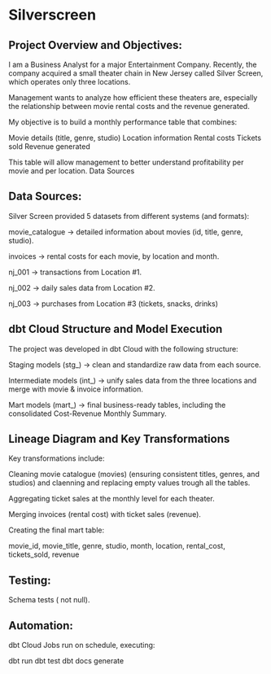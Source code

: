 

# Silverscreen

## Project Overview and Objectives:

I am a Business Analyst for a major Entertainment Company. Recently, the company acquired a small theater chain in New Jersey called Silver Screen, which operates only three locations.

Management wants to analyze how efficient these theaters are, especially the relationship between movie rental costs and the revenue generated.

My objective is to build a monthly performance table that combines:

Movie details (title, genre, studio)
Location information
Rental costs
Tickets sold
Revenue generated

This table will allow management to better understand profitability per movie and per location.
Data Sources

## Data Sources:
Silver Screen provided 5 datasets from different systems (and formats):

movie_catalogue → detailed information about movies (id, title, genre, studio).

invoices → rental costs for each movie, by location and month.

nj_001 → transactions from Location #1.

nj_002 → daily sales data from Location #2.

nj_003 → purchases from Location #3 (tickets, snacks, drinks)

## dbt Cloud Structure and Model Execution

The project was developed in dbt Cloud with the following structure:

Staging models (stg_) → clean and standardize raw data from each source.

Intermediate models (int_) → unify sales data from the three locations and merge with movie & invoice information.

Mart models (mart_) → final business-ready tables, including the consolidated Cost-Revenue Monthly Summary.

## Lineage Diagram and Key Transformations

Key transformations include:

Cleaning movie catalogue (movies) (ensuring consistent titles, genres, and studios) and claenning and replacing empty values trough all the tables.

Aggregating ticket sales at the monthly level for each theater.

Merging invoices (rental cost) with ticket sales (revenue).

Creating the final mart table:

movie_id, movie_title, genre, studio, month, location, rental_cost, tickets_sold, revenue


## Testing:

Schema tests ( not null).


## Automation:

dbt Cloud Jobs run on schedule, executing:

dbt run 
dbt test
dbt docs generate
